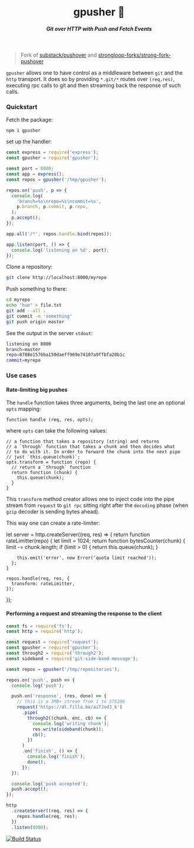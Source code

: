 <h1 align="center">gpusher 📝  </h1>

<h5 align="center">Git over HTTP with Push and Fetch Events</h5>

<br/>

> Fork of [substack/pushover](https://github.com/substack/pushover) and [strongloop-forks/strong-fork-pushover](https://github.com/strongloop-forks/strong-fork-pushover)

`gpusher` allows one to have control as a middleware between `git` and the `http` transport. It does so by providing `*.git/*` routes over `(req,res)`, executing rpc calls to git and then streaming back the response of such calls.


### Quickstart

Fetch the package:

```
npm i gpusher
```

set up the handler:

```js
const express = require('express');
const gpusher = require('gpusher');

const port = 8000;
const app = express();
const repos = gpusher('/tmp/gpusher');

repos.on('push', p => {
  console.log(
    'branch=%s\nrepo=%s\ncommit=%s',
    p.branch, p.commit, p.repo,
  );
  p.accept();
});

app.all('/*', repos.handle.bind(repos)); 

app.listen(port, () => {
  console.log('listening on %d', port);
});
```

Clone a repository:


```sh
git clone http://localhost:8000/myrepo
```

Push something to there:

```sh
cd myrepo
echo "hue" > file.txt
git add --all .
git commit -m 'something'
git push origin master
```

See the output in the server `stdout`:

```sh
listening on 8000
branch=master
repo=8788e1576ba150daeff969e74107a9ffbfa20b1c
commit=myrepo
```


### Use cases

#### Rate-limiting big pushes

The `handle` function takes three arguments, being the last one an optional `opts` mapping:

```
function handle (req, res, opts);
```

where `opts` can take the following values:

```
// a function that takes a repository (string) and returns
// a `through` function that takes a chunk and then decides what 
// to do with it. In order to forward the chunk into the next pipe
// just `this.queue(chunk)`;
opts.transform = function (repo) { 
  // return a `through` function
  return function (chunk) { 
    this.queue(chunk);
  }
}
```

This `transform` method creator allows one to inject code into the pipe stream from `request` to `git rpc` sitting right after the `decoding` phase (when `gzip` decoder is sending bytes ahead).

This way one can create a rate-limiter:


  let server = http.createServer((req, res) => {
    return function rateLimitter(repo) {
      let limit = 1024;
      return function bytesCounter(chunk) {
        limit -= chunk.length;
        if (limit > 0) {
          return this.queue(chunk);
        }

        this.emit('error', new Error('quota limit reached'));
      };
    }

    repos.handle(req, res, {
      transform: rateLimitter,
    });
  });



#### Performing a request and streaming the response to the client

```js
const fs = require('fs');
const http = require('http');

const request = require('request');
const gpusher = require('gpusher');
const through2 = require('through2');
const sideband = require('git-side-band-message');

const repos = gpusher('/tmp/repositories');

repos.on('push', push => {
  console.log('push');

  push.on('response', (res, done) => {
    // this is a 3MB+ stream from 1 to 575286
    request('https://dl.filla.be/aiTJodJ_k')
      .pipe(
        through2((chunk, enc, cb) => {
          console.log('writing chunk');
          res.write(sideband(chunk));
          cb();
        })
      )
      .on('finish', () => {
        console.log('finish');
        done();
      });
  });

  console.log('push accepted');
  push.accept();
});

http
  .createServer((req, res) => {
    repos.handle(req, res);
  })
  .listen(8000);
```


[![Build Status](https://travis-ci.org/cirocosta/gpusher.svg?branch=master)](https://travis-ci.org/cirocosta/gpusher)

